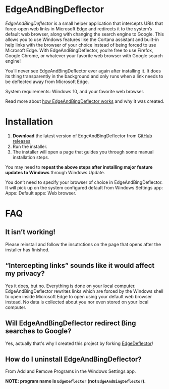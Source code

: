 # EdgeAndBingDeflector

*EdgeAndBingDeflector* is  a small helper application that intercepts URIs that force-open web links in Microsoft Edge and redirects it to the system’s default web browser, along with changing the search engine to Google. This allows you to use Windows features like the Cortana assistant and built-in help links with the browser of your choice instead of being forced to use Microsoft Edge. With EdgeAndBingDeflector, you’re free to use Firefox, Google Chrome, or whatever your favorite web browser with Google search engine!

You’ll never see EdgeAndBingDeflector  ever again after installing it. It does its thing transparently in the background and only runs when a link needs to be deflected away from Microsoft Edge.

System requirements: Windows 10, and your favorite web browser.

Read more about [how EdgeAndBingDeflector works](https://www.ctrl.blog/entry/edgedeflector-default-browser.html) and why it was created.

# Installation

  1. **Download** the latest version of EdgeAndBingDeflector from [GitHub releases](https://github.com/da2x/EdgeDeflector/releases)
  2. Run the installer.
  3. The installer will open a page that guides you through some manual installation steps.

You may need to **repeat the above steps after installing major feature updates to Windows** through Windows Update.

You don’t need to specify your browser of choice in EdgeAndBingDeflector. It will pick up on the system configured default from Windows Settings app: Apps: Default apps: Web browser.

# FAQ

## It isn’t working!

Please reinstall and follow the insutrctions on the page that opens after the installer has finished.

## “Intercepting links” sounds like it would affect my privacy?

Yes it does, but no. Everything is done on your local computer. EdgeAndBingDeflector rewrites links which are forced by the Windows shell to open inside Microsoft Edge to open using your default web browser instead. No data is collected about you nor even stored on your local computer.

## Will EdgeAndBingDeflector redirect Bing searches to Google?

Yes, actually that's why I created this project by forking [EdgeDeflector](https://github.com/da2x/EdgeDeflector)!

## How do I uninstall EdgeAndBingDeflector?

From Add and Remove Programs in the Windows Settings app.

**NOTE: program name is `EdgeDeflector` (not `EdgeAndBingDeflector`).**
